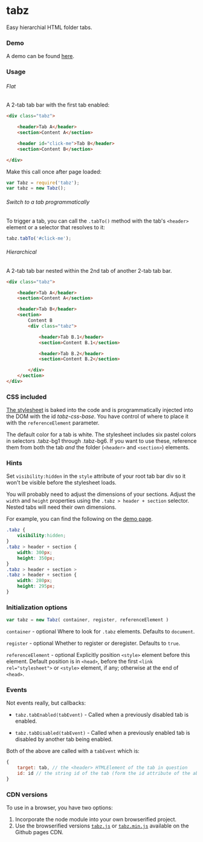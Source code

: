 # tabz
Easy hierarchial HTML folder tabs.

### Demo

A demo can be found [here](http://joneit.github.io/tabz/demo.html).

### Usage

###### Flat

A 2-tab tab bar with the first tab enabled:

```html
<div class="tabz">

    <header>Tab A</header>
    <section>Content A</section>

    <header id="click-me">Tab B</header>
    <section>Content B</section>

</div>
```
Make this call once after page loaded:

```javascript
var Tabz = require('tabz');
var tabz = new Tabz();
```

###### Switch to a tab programmatically

To trigger a tab, you can call the `.tabTo()` method with the tab's `<header>` element or a selector that resolves to it:

```javascript
tabz.tabTo('#click-me');
```

###### Hierarchical

A 2-tab tab bar nested within the 2nd tab of another 2-tab tab bar.

```html
<div class="tabz">

    <header>Tab A</header>
    <section>Content A</section>

    <header>Tab B</header>
    <section>
        Content B
        <div class="tabz">

            <header>Tab B.1</header>
            <section>Content B.1</section>

            <header>Tab B.2</header>
            <section>Content B.2</section>

        </div>
    </section>
</div>
```

### CSS included

[The stylesheet](https://github.com/joneit/tabz/blob/master/src/tabz.css) is baked into the code and is programmatically injected into the DOM with the id _tabz-css-base_. You have control of where to place it with the `referenceElement` parameter.

The default color for a tab is white. The stylesheet includes six pastel colors in selectors .tabz-bg1 through .tabz-bg6. If you want to use these, reference them from both the tab _and_ the folder (`<header>` and `<section>`) elements.

### Hints

Set `visibility:hidden` in the `style` attribute of your root tab bar div so it won't be visible before the stylesheet loads.

You will probably need to adjust the dimensions of your sections. Adjust the `width` and `height` properties using the `.tabz > header + section` selector. Nested tabs will need their own dimensions.

For example, you can find the following on the [demo page](https://github.com/joneit/tabz/blob/master/build/demo.html).

```css
.tabz {
    visibility:hidden;
}
.tabz > header + section {
    width: 300px;
    height: 350px;
}
.tabz > header + section >
.tabz > header + section {
    width: 280px;
    height: 295px;
}
```

### Initialization options

```javascript
var tabz = new Tabz( container, register, referenceElement )
```

`container` - optional
Where to look for `.tabz` elements. Defaults to `document`.

`register` - optional
Whether to register or deregister. Defaults to `true`.

`referenceElement` - optional
Explicitly position `<style>` element before this element. Default position is in `<head>`, before the first `<link rel="stylesheet">` or `<style>` element, if any; otherwise at the end of `<head>`.

### Events

Not events really, but callbacks:

* `tabz.tabEnabled(tabEvent)` - Called when a previously disabled tab is enabled. 

* `tabz.tabDisabled(tabEvent)` - Called when a previously enabled tab is disabled by another tab being enabled.

Both of the above are called with a `tabEvent` which is:

```javascript
{
    target: tab, // the <header> HTMLElement of the tab in question
    id: id // the string id of the tab (form the id attribute of the above HTMLElement)
}
```

### CDN versions

To use in a browser, you have two options:

1. Incorporate the node module into your own browserified project.
2. Use the browserified versions [`tabz.js`](http://joneit.github.io/tabz/tabz.js) or [`tabz.min.js`](http://joneit.github.io/tabz/tabz.min.js) available on the Github pages CDN.
